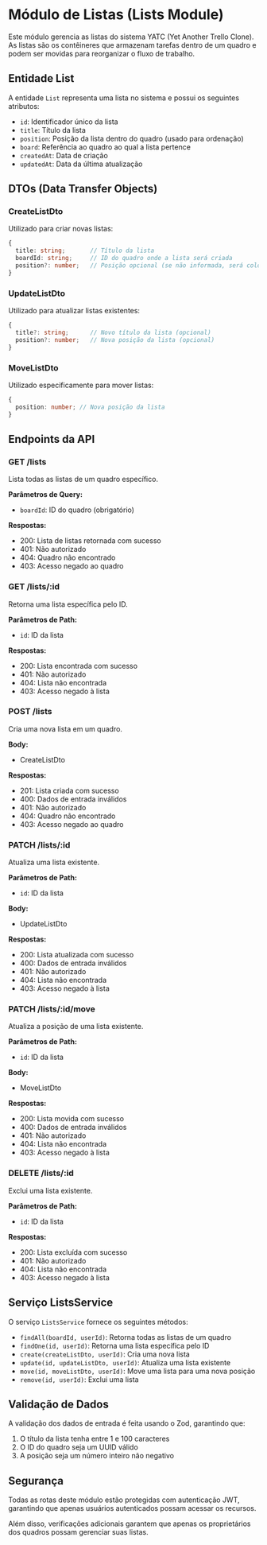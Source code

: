 # Módulo de Listas (Lists Module)

Este módulo gerencia as listas do sistema YATC (Yet Another Trello Clone). As listas são os contêineres que armazenam tarefas dentro de um quadro e podem ser movidas para reorganizar o fluxo de trabalho.

## Entidade List

A entidade `List` representa uma lista no sistema e possui os seguintes atributos:

- `id`: Identificador único da lista
- `title`: Título da lista
- `position`: Posição da lista dentro do quadro (usado para ordenação)
- `board`: Referência ao quadro ao qual a lista pertence
- `createdAt`: Data de criação
- `updatedAt`: Data da última atualização

## DTOs (Data Transfer Objects)

### CreateListDto

Utilizado para criar novas listas:

```typescript
{
  title: string;       // Título da lista
  boardId: string;     // ID do quadro onde a lista será criada
  position?: number;   // Posição opcional (se não informada, será colocada no final)
}
```

### UpdateListDto

Utilizado para atualizar listas existentes:

```typescript
{
  title?: string;      // Novo título da lista (opcional)
  position?: number;   // Nova posição da lista (opcional)
}
```

### MoveListDto

Utilizado especificamente para mover listas:

```typescript
{
  position: number; // Nova posição da lista
}
```

## Endpoints da API

### GET /lists

Lista todas as listas de um quadro específico.

**Parâmetros de Query:**

- `boardId`: ID do quadro (obrigatório)

**Respostas:**

- 200: Lista de listas retornada com sucesso
- 401: Não autorizado
- 404: Quadro não encontrado
- 403: Acesso negado ao quadro

### GET /lists/:id

Retorna uma lista específica pelo ID.

**Parâmetros de Path:**

- `id`: ID da lista

**Respostas:**

- 200: Lista encontrada com sucesso
- 401: Não autorizado
- 404: Lista não encontrada
- 403: Acesso negado à lista

### POST /lists

Cria uma nova lista em um quadro.

**Body:**

- CreateListDto

**Respostas:**

- 201: Lista criada com sucesso
- 400: Dados de entrada inválidos
- 401: Não autorizado
- 404: Quadro não encontrado
- 403: Acesso negado ao quadro

### PATCH /lists/:id

Atualiza uma lista existente.

**Parâmetros de Path:**

- `id`: ID da lista

**Body:**

- UpdateListDto

**Respostas:**

- 200: Lista atualizada com sucesso
- 400: Dados de entrada inválidos
- 401: Não autorizado
- 404: Lista não encontrada
- 403: Acesso negado à lista

### PATCH /lists/:id/move

Atualiza a posição de uma lista existente.

**Parâmetros de Path:**

- `id`: ID da lista

**Body:**

- MoveListDto

**Respostas:**

- 200: Lista movida com sucesso
- 400: Dados de entrada inválidos
- 401: Não autorizado
- 404: Lista não encontrada
- 403: Acesso negado à lista

### DELETE /lists/:id

Exclui uma lista existente.

**Parâmetros de Path:**

- `id`: ID da lista

**Respostas:**

- 200: Lista excluída com sucesso
- 401: Não autorizado
- 404: Lista não encontrada
- 403: Acesso negado à lista

## Serviço ListsService

O serviço `ListsService` fornece os seguintes métodos:

- `findAll(boardId, userId)`: Retorna todas as listas de um quadro
- `findOne(id, userId)`: Retorna uma lista específica pelo ID
- `create(createListDto, userId)`: Cria uma nova lista
- `update(id, updateListDto, userId)`: Atualiza uma lista existente
- `move(id, moveListDto, userId)`: Move uma lista para uma nova posição
- `remove(id, userId)`: Exclui uma lista

## Validação de Dados

A validação dos dados de entrada é feita usando o Zod, garantindo que:

1. O título da lista tenha entre 1 e 100 caracteres
2. O ID do quadro seja um UUID válido
3. A posição seja um número inteiro não negativo

## Segurança

Todas as rotas deste módulo estão protegidas com autenticação JWT, garantindo que apenas usuários autenticados possam acessar os recursos.

Além disso, verificações adicionais garantem que apenas os proprietários dos quadros possam gerenciar suas listas.
